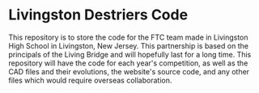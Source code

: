 # Livingston Destriers Code
This repository is to store the code for the FTC team made in Livingston High School in Livingston, New Jersey. This partnership is based on the principals of the Living Bridge and will hopefully last for a long time. This repository will have the code for each year's competition, as well as the CAD files and their evolutions, the website's source code, and any other files which would require overseas collaboration. 
